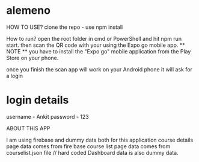 # alemeno

>>>>>>>>>>>>>>
HOW TO USE?
clone the repo - use npm install 

>>>>>>>>>>>>>>>>
How to run?
open the root folder in cmd or PowerShell and hit npm run start. then scan the QR code with your using the Expo go mobile app.
** NOTE ** 
you have to install the "Expo go" mobile application from the Play Store on your phone.

once you finish the scan app will work on your Android phone 
it will ask for a login 


>>>>>>>>>>>>>>>>>
# login details
username - Ankit
password - 123




>>>>>>>>>>>>>>>>
ABOUT THIS APP 

I am using firebase and dummy data both for this application 
course details page data comes from fire base
course list page data comes from courselist.json file // hard coded
Dashboard data is also dummy data.


